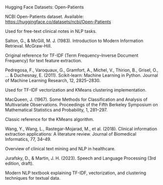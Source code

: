 Hugging Face Datasets: Open-Patients

NCBI Open-Patients dataset. Available: https://huggingface.co/datasets/ncbi/Open-Patients

Used for free-text clinical notes in NLP tasks.

Salton, G., & McGill, M. J. (1983). Introduction to Modern Information Retrieval. McGraw-Hill.

Original reference for TF-IDF (Term Frequency–Inverse Document Frequency) for text feature extraction.

Pedregosa, F., Varoquaux, G., Gramfort, A., Michel, V., Thirion, B., Grisel, O., … & Duchesnay, E. (2011). Scikit-learn: Machine Learning in Python. Journal of Machine Learning Research, 12, 2825–2830.

Used for TF-IDF vectorization and KMeans clustering implementation.

MacQueen, J. (1967). Some Methods for Classification and Analysis of Multivariate Observations. Proceedings of the Fifth Berkeley Symposium on Mathematical Statistics and Probability, 1, 281–297.

Classic reference for the KMeans algorithm.

Wang, Y., Wang, L., Rastegar-Mojarad, M., et al. (2018). Clinical information extraction applications: A literature review. Journal of Biomedical Informatics, 77, 34–49.

Overview of clinical text mining and NLP in healthcare.

Jurafsky, D., & Martin, J. H. (2023). Speech and Language Processing (3rd edition, draft).

Modern NLP textbook explaining TF-IDF, vectorization, and clustering techniques for textual data.
